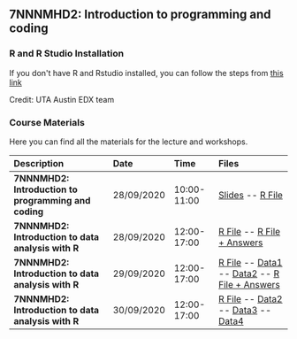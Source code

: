 ## 7NNNMHD2: Introduction to programming and coding

### R and R Studio Installation

If you don't have R and Rstudio installed, you can follow the steps from [this link](https://courses.edx.org/courses/UTAustinX/UT.7.01x/3T2014/56c5437b88fa43cf828bff5371c6a924/)

Credit: UTA Austin EDX team

### Course Materials
Here you can find all the materials for the lecture and workshops.

| Description| Date | Time| Files|
|:-|:-|:-|:-|
| **7NNNMHD2: Introduction to programming and coding**| 28/09/2020| 10:00-11:00 | [Slides](https://github.com/muharif/MicrobiomeKCL2020/raw/master/BasicProgramming%20and%20Intro%20to%20R%20(KCL).pptx) -- [R File](https://github.com/muharif/MicrobiomeKCL2020/raw/master/ExampleCodesFromLecture.R) |
| **7NNNMHD2: Introduction to data analysis with R**| 28/09/2020| 12:00-17:00 | [R File](https://raw.githubusercontent.com/muharif/MicrobiomeKCL2020/master/Workshops/day1_basicR.R) -- [R File + Answers](https://raw.githubusercontent.com/muharif/MicrobiomeKCL2020/master/Workshops/day1_basicR_answered.R)|
| **7NNNMHD2: Introduction to data analysis with R**| 29/09/2020| 12:00-17:00 | [R File](https://raw.githubusercontent.com/muharif/MicrobiomeKCL2020/master/Workshops/day2_datamanipulation.R) -- [Data1](https://raw.githubusercontent.com/muharif/MicrobiomeKCL2020/master/Workshops/Data/DATA_SET_REFERENCE_1.csv) -- [Data2](https://github.com/muharif/MicrobiomeKCL2020/blob/master/Workshops/Data/DATA_SET_REFERENCE_2.csv) -- [R File + Answers](https://raw.githubusercontent.com/muharif/MicrobiomeKCL2020/master/Workshops/day2_datamanipulation_answered.R) |
| **7NNNMHD2: Introduction to data analysis with R**| 30/09/2020| 12:00-17:00 | [R File](https://raw.githubusercontent.com/muharif/MicrobiomeKCL2020/master/Workshops/day3_statisticalAnalysis.R) -- [Data2](https://raw.githubusercontent.com/muharif/MicrobiomeKCL2020/master/Workshops/Data/DATA_SET_REFERENCE_2.csv) -- [Data3](https://github.com/muharif/MicrobiomeKCL2020/blob/master/Workshops/Data/DATA_SET_REFERENCE_3.csv) -- [Data4](https://github.com/muharif/MicrobiomeKCL2020/blob/master/Workshops/Data/DATA_SET_REFERENCE_4_A.csv) |
